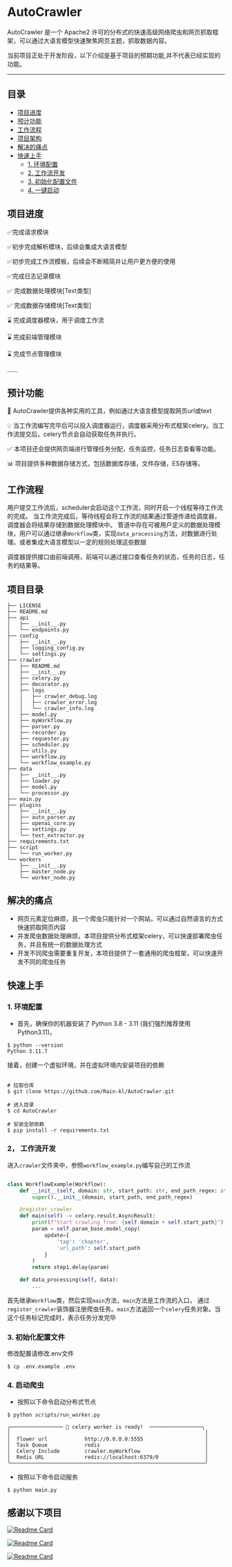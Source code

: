 # AutoCrawler

AutoCrawler 是一个 Apache2 许可的分布式的快速高级网络爬虫和网页抓取框架，可以通过大语言模型快速聚焦网页主题，抓取数据内容。

当前项目正处于开发阶段，以下介绍是基于项目的预期功能,并不代表已经实现的功能。

---

## 目录
* [项目进度](README.md#项目进度)
* [预计功能](README.md#预计功能)
* [工作流程](README.md#工作流程)
* [项目架构](README.md#项目架构)
* [解决的痛点](README.md#解决的痛点)
* [快速上手](README.md#快速上手)
    * [1. 环境配置](README.md#1-环境配置)
    * [2. 工作流开发](README.md#2-工作流开发)
    * [3. 初始化配置文件](README.md#3-初始化配置文件)
    * [4. 一键启动](README.md#4-一键启动)


## 项目进度

✅完成请求模块

✅初步完成解析模块，后续会集成大语言模型

✅初步完成工作流模板，后续会不断精简并让用户更方便的使用

✅完成日志记录模块

✅ 完成数据处理模块[Text类型]

✅ 完成数据存储模块[Text类型]

⌛️ 完成调度器模块，用于调度工作流

⌛️ 完成前端管理模块

⌛️ 完成节点管理模块

......


## 预计功能

🤖️ AutoCrawler提供各种实用的工具，例如通过大语言模型提取网页url或text

💡 当工作流编写完毕后可以投入调度器运行，调度器采用分布式框架celery。当工作流提交后，celery节点会自动获取任务并执行。

✅ 本项目还会提供网页端进行管理任务分配，任务监控，任务日志查看等功能。

📊 项目提供多种数据存储方式，包括数据库存储，文件存储，ES存储等。

## 工作流程
用户提交工作流后，scheduler会启动这个工作流，同时开启一个线程等待工作流的完成。
当工作流完成后，等待线程会将工作流的结果通过管道传递给调度器，调度器会将结果存储到数据处理模块中。
管道中存在可被用户定义的数据处理模块，用户可以通过继承`Workflow`类，实现`data_processing`方法，对数据进行处理。或者集成大语言模型以一定的规则处理这些数据

调度器提供接口由前端调用，前端可以通过接口查看任务的状态，任务的日志，任务的结果等。

## 项目目录
```shell
├── LICENSE
├── README.md
├── api
│   ├── __init__.py
│   └── endpoints.py
├── config
│   ├── __init__.py
│   ├── logging_config.py
│   └── settings.py
├── crawler
│   ├── README.md
│   ├── __init__.py
│   ├── celery.py
│   ├── decorator.py
│   ├── logs
│   │   ├── crawler_debug.log
│   │   ├── crawler_error.log
│   │   └── crawler_info.log
│   ├── model.py
│   ├── myWorkflow.py
│   ├── parser.py
│   ├── recorder.py
│   ├── requester.py
│   ├── scheduler.py
│   ├── utils.py
│   ├── workflow.py
│   └── workflow_example.py
├── data
│   ├── __init__.py
│   ├── loader.py
│   ├── model.py
│   └── processor.py
├── main.py
├── plugins
│   ├── __init__.py
│   ├── auto_parser.py
│   ├── openai_core.py
│   ├── settings.py
│   └── text_extractor.py
├── requirements.txt
├── script
│   └── run_worker.py
└── workers
    ├── __init__.py
    ├── master_node.py
    └── worker_node.py

```

## 解决的痛点

- 网页元素定位麻烦，且一个爬虫只能针对一个网站，可以通过自然语言的方式快速抓取网页内容
- 并发爬虫数据处理麻烦，本项目提供分布式框架celery，可以快速部署爬虫任务，并且有统一的数据处理方式
- 开发不同爬虫需要重复开发，本项目提供了一套通用的爬虫框架，可以快速开发不同的爬虫任务

## 快速上手

### 1. 环境配置

+ 首先，确保你的机器安装了 Python 3.8 - 3.11 (我们强烈推荐使用 Python3.11)。

```
$ python --version
Python 3.11.7
```

接着，创建一个虚拟环境，并在虚拟环境内安装项目的依赖

```shell

# 拉取仓库
$ git clone https://github.com/Rain-kl/AutoCrawler.git

# 进入目录
$ cd AutoCrawler

# 安装全部依赖
$ pip install -r requirements.txt 

```


### 2， 工作流开发

进入`crawler`文件夹中，参照`workflow_example.py`编写自己的工作流

```python

class WorkflowExample(Workflow):
    def __init__(self, domain: str, start_path: str, end_path_regex: str):
        super().__init__(domain, start_path, end_path_regex)

    @register_crawler
    def main(self) -> celery.result.AsyncResult:
        print(f"Start crawling from: {self.domain + self.start_path}")
        param = self.param_base.model_copy(
            update={
                'tag': 'chapter',
                'url_path': self.start_path
            }
        )
        return step1.delay(param)

    def data_processing(self, data):
        ...
```
首先继承`Workflow`类，然后实现`main`方法，`main`方法是工作流的入口，
通过`register_crawler`装饰器注册爬虫任务。`main`方法返回一个`celery`任务对象。当这个任务标记完成时，表示任务分发完毕


### 3. 初始化配置文件
修改配置请修改.env文件

```shell
$ cp .env.example .env
```


### 4. 启动爬虫

- 按照以下命令启动分布式节点

```shell
$ python scripts/run_worker.py

╭───────────────── 🤗 celery worker is ready!  ─────────────────╮
│                                                               │
│  flower url            http://0.0.0.0:5555                    │
│  Task Queue            redis                                  │
│  Celery Include        crawler.myWorkflow                     │
│  Redis URL             redis://localhost:6379/0               │
╰───────────────────────────────────────────────────────────────╯

```

- 按照以下命令启动服务

```shell
$ python main.py
```



## 感谢以下项目
[![Readme Card](https://github-readme-stats.vercel.app/api/pin/?username=celery&repo=celery)](https://github.com/celery/celery)

[![Readme Card](https://github-readme-stats.vercel.app/api/pin/?username=mher&repo=flower)](https://github.com/mher/flower)

[![Readme Card](https://github-readme-stats.vercel.app/api/pin/?username=fastapi&repo=fastapi)](https://github.com/fastapi/fastapi)


